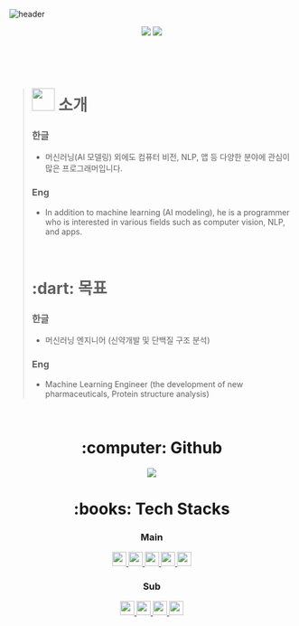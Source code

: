 ![header](https://capsule-render.vercel.app/api?type=waving&color=0:00FF00,100:4000FF&height=200&section=header&fontAlign=50&fontAlignY=70&fontSize=70&fontColor=FFFFFF&text=🌱%20Beginner%20Coder)
<div align=center>
     <a href="https://hits.seeyoufarm.com"><img src="https://hits.seeyoufarm.com/api/count/incr/badge.svg?url=https%3A%2F%2Fgithub.com%2FDaeSeokSong&count_bg=%2379C83D&title_bg=%23555555&icon=&icon_color=%23E7E7E7&title=hits&edge_flat=false"/></a>
     <img src="https://img.shields.io/github/followers/DaeSeokSong?style=social">
</div>

<br>
<br>
<br>

> <h1><img height=40px; src="https://github.com/PR0FESS0R-99/PR0FESS0R-99/blob/main/gifs/Hi.gif"/> 소개</h1>
> 
> <h3><strong>한글</strong></h3>
>
>	- 머신러닝(AI 모델링) 외에도 컴퓨터 비전, NLP, 앱 등 다양한 분야에 관심이 많은 프로그래머입니다.
>
> <h3><strong>Eng</strong></h3>
> 
>	- In addition to machine learning (AI modeling), he is a programmer who is interested in various fields such as computer vision, NLP, and apps.
>	
> <br>
>
> <h1><strong>:dart: 목표</strong></h1>
> 
> <h3><strong>한글</strong></h3>
>
>	- 머신러닝 엔지니어 (신약개발 및 단백질 구조 분석)
>
> <h3><strong>Eng</strong></h3>
> 
>	- Machine Learning Engineer (the development of new pharmaceuticals, Protein structure analysis)
>	

<br>

<div align=center>
     <h1>:computer: Github</h1>
     <p>
          <a href="https://github.com/anuraghazra/github-readme-stats">
               <img src="https://github-readme-stats.vercel.app/api?username=DaeSeokSong&show_icons=true&theme=great-gatsby">
          </a>
     </p>
</div>

<div align=center>
     <h1>:books: Tech Stacks</h1>
     <p>
          <h3> Main </h3>
          <a href="https://github.com/topics/python">
               <img height=25px; src="https://img.shields.io/badge/Python-3776AB?style=for-the-badge&logo=Python&logoColor=white">
          </a>
          <a href="https://github.com/keras-team/keras">
               <img height=25px; src="https://img.shields.io/badge/Keras-D00000?style=for-the-badge&logo=Keras&logoColor=white">
          </a>
          <a href="https://github.com/topics/java">
               <img height=25px; src="https://img.shields.io/badge/Java-007396?style=for-the-badge&logo=Java&logoColor=white">
          </a>
          <a href="https://github.com/topics/cplusplus">
               <img height=25px; src="https://img.shields.io/badge/C++-00599C?style=for-the-badge&logo=Cplusplus&logoColor=white">
          </a>
     <a href="https://github.com/opencv/opencv">
               <img height=25px; src="https://img.shields.io/badge/OpenCV-5C3EE8?style=for-the-badge&logo=OpenCV&logoColor=white">
          </a>
     </p>
     <p>
          <h3> Sub </h3>
          <a href="https://github.com/topics/scikit-learn">
               <img height=25px; src="https://img.shields.io/badge/scikit_learn-F7931E?style=for-the-badge&logo=scikit-learn&logoColor=white">
          </a>
          <a href="https://github.com/flutter/flutter">
               <img height=25px; src="https://img.shields.io/badge/Flutter-02569B?style=for-the-badge&logo=Flutter&logoColor=white">
          </a>
           <a href="https://github.com/topics/firebase">
               <img height=25px; src="https://img.shields.io/badge/Firebase-FFCA28?style=for-the-badge&logo=Firebase&logoColor=white">
          </a>
          <a href="https://github.com/topics/mysql">
               <img height=25px; src="https://img.shields.io/badge/MySQL-4479A1?style=for-the-badge&logo=MySQL&logoColor=white">
          </a>
     </p>
</div>
